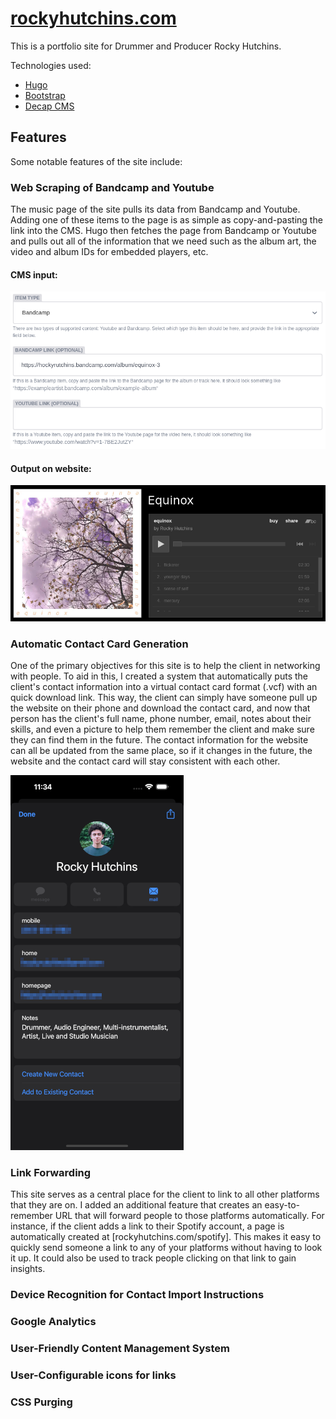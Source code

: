 # [rockyhutchins.com](https://rockyhutchins.com)

This is a portfolio site for Drummer and Producer Rocky Hutchins. 

Technologies used: 
- [Hugo](https://gohugo.io/)
- [Bootstrap](https://getbootstrap.com/)
- [Decap CMS](https://decapcms.org/)

## Features
Some notable features of the site include: 

### Web Scraping of Bandcamp and Youtube
The music page of the site pulls its data from Bandcamp and Youtube. Adding one of these items to the page is as simple as copy-and-pasting the link into the CMS. Hugo then fetches the page from Bandcamp or Youtube and pulls out all of the information that we need such as the album art, the video and album IDs for embedded players, etc.

#### CMS input:

![CMS for adding music item](./readme-media/music-item-cms.png)

#### Output on website:

![A music item on the website](./readme-media/music-item-output.png)

### Automatic Contact Card Generation
One of the primary objectives for this site is to help the client in networking with people. To aid in this, I created a system that automatically puts the client's contact information into a virtual contact card format (.vcf) with an quick download link. This way, the client can simply have someone pull up the website on their phone and download the contact card, and now that person has the client's full name, phone number, email, notes about their skills, and even a picture to help them remember the client and make sure they can find them in the future. The contact information for the website can all be updated from the same place, so if it changes in the future, the website and the contact card will stay consistent with each other.

![Contact card being downloaded](./readme-media/contact-card.png)


### Link Forwarding
This site serves as a central place for the client to link to all other platforms that they are on. I added an additional feature that creates an easy-to-remember URL that will forward people to those platforms automatically. For instance, if the client adds a link to their Spotify account, a page is automatically created at [rockyhutchins.com/spotify]. This makes it easy to quickly send someone a link to any of your platforms without having to look it up. It could also be used to track people clicking on that link to gain insights. 

### Device Recognition for Contact Import Instructions

### Google Analytics

### User-Friendly Content Management System 

### User-Configurable icons for links

### CSS Purging
